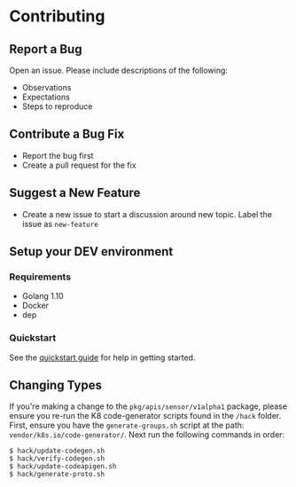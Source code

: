 # Contributing

## Report a Bug
Open an issue. Please include descriptions of the following:
- Observations
- Expectations
- Steps to reproduce

## Contribute a Bug Fix
- Report the bug first
- Create a pull request for the fix

## Suggest a New Feature
- Create a new issue to start a discussion around new topic. Label the issue as `new-feature`

## Setup your DEV environment

### Requirements
- Golang 1.10
- Docker
- dep

### Quickstart
See the [quickstart guide](./docs/quickstart.md) for help in getting started.

## Changing Types
If you're making a change to the `pkg/apis/sensor/v1alpha1` package, please ensure you re-run the K8 code-generator scripts found in the `/hack` folder. First, ensure you have the `generate-groups.sh` script at the path: `vendor/k8s.io/code-generator/`. Next run the following commands in order:
```
$ hack/update-codegen.sh
$ hack/verify-codegen.sh
$ hack/update-codeapigen.sh
$ hack/generate-proto.sh
```
